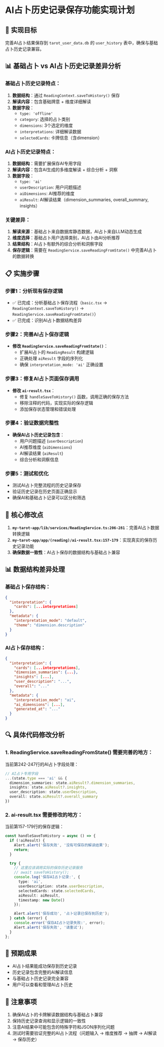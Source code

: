 # AI占卜历史记录保存功能实现计划

## 🎯 实现目标
完善AI占卜结果保存到 `tarot_user_data.db` 的 `user_history` 表中，确保与基础占卜历史记录兼容。

## 📊 基础占卜 vs AI占卜历史记录差异分析

### 基础占卜历史记录特点：
1. **数据结构**：通过 `ReadingContext.saveToHistory()` 保存
2. **解读内容**：包含基础牌意 + 维度详细解读
3. **数据字段**：
   - `type: 'offline'`
   - `category`: 选择的占卜类别
   - `dimensions`: 3个选定的维度
   - `interpretations`: 详细解读数据
   - `selectedCards`: 卡牌信息（含dimension）

### AI占卜历史记录特点：
1. **数据结构**：需要扩展保存AI专用字段
2. **解读内容**：包含AI生成的多维度解读 + 综合分析 + 洞察
3. **数据字段**：
   - `type: 'ai'`
   - `userDescription`: 用户问题描述
   - `aiDimensions`: AI推荐的维度
   - `aiResult`: AI解读结果（dimension_summaries, overall_summary, insights）

### 关键差异：
1. **解读来源**：基础占卜来自数据库静态数据，AI占卜来自LLM动态生成
2. **维度选择**：基础占卜用户选择类别，AI占卜由AI分析推荐
3. **结果结构**：AI占卜有额外的综合分析和洞察字段
4. **保存逻辑**：需要在 `ReadingService.saveReadingFromState()` 中完善AI占卜的数据转换

## 📋 实施步骤

### 步骤1：分析现有保存逻辑
- ✅ 已完成：分析基础占卜保存流程（`basic.tsx` → `ReadingContext.saveToHistory()` → `ReadingService.saveReadingFromState()`）
- ✅ 已完成：识别AI占卜数据结构差异

### 步骤2：完善AI占卜保存逻辑
- **修改 `ReadingService.saveReadingFromState()`**：
  - 扩展AI占卜的 `ReadingResult` 构建逻辑
  - 正确处理 `aiResult` 字段的序列化
  - 确保 `interpretation_mode: 'ai'` 正确设置

### 步骤3：修复AI占卜页面保存调用
- **修改 `ai-result.tsx`**：
  - 修复 `handleSaveToHistory()` 函数，调用正确的保存方法
  - 移除注释的代码，实现实际的保存逻辑
  - 添加保存状态管理和错误处理

### 步骤4：验证数据完整性
- **确保AI占卜历史记录包含**：
  - 用户问题描述 (`userDescription`)
  - AI推荐维度 (`aiDimensions`)
  - AI解读结果 (`aiResult`)
  - 综合分析和洞察信息

### 步骤5：测试和优化
- 测试AI占卜完整流程的历史记录保存
- 验证历史记录在历史页面正确显示
- 确保AI和基础占卜记录可以区分和筛选

## 🔧 核心修改点

1. **`my-tarot-app/lib/services/ReadingService.ts:206-281`**：完善AI占卜数据转换逻辑
2. **`my-tarot-app/app/(reading)/ai-result.tsx:157-179`**：实现真实的保存历史记录功能
3. **确保数据一致性**：AI占卜保存的数据结构与基础占卜兼容

## 📊 数据结构差异处理

### 基础占卜保存结构：
```json
{
  "interpretation": {
    "cards": [...interpretations]
  },
  "metadata": {
    "interpretation_mode": "default",
    "theme": "dimension.description"
  }
}
```

### AI占卜保存结构：
```json
{
  "interpretation": {
    "cards": [...interpretations],
    "dimension_summaries": {...},
    "insights": [...],
    "user_description": "...",
    "overall": "..."
  },
  "metadata": {
    "interpretation_mode": "ai",
    "ai_dimensions": [...],
    "generated_at": "..."
  }
}
```

## 🔍 具体代码修改分析

### 1. ReadingService.saveReadingFromState() 需要完善的地方：
当前第242-247行的AI占卜字段处理：
```typescript
// AI占卜专用字段
...(state.type === 'ai' && {
  dimension_summaries: state.aiResult?.dimension_summaries,
  insights: state.aiResult?.insights,
  user_description: state.userDescription,
  overall: state.aiResult?.overall_summary
})
```

### 2. ai-result.tsx 需要修改的地方：
当前第157-179行的保存逻辑：
```typescript
const handleSaveToHistory = async () => {
  if (!aiResult) {
    Alert.alert('保存失败', '没有可保存的解读结果');
    return;
  }

  try {
    // 这里应该调用实际的保存历史记录服务
    // await saveToHistory();
    console.log('保存AI占卜记录:', {
      type: 'ai',
      userDescription: state.userDescription,
      selectedCards: state.selectedCards,
      aiResult: aiResult,
      timestamp: new Date()
    });

    Alert.alert('保存成功', '占卜记录已保存到历史');
  } catch (error) {
    console.error('保存AI占卜记录失败:', error);
    Alert.alert('保存失败', '请重试');
  }
};
```

## 🎯 预期成果
- AI占卜结果能成功保存到历史记录
- 历史记录包含完整的AI解读信息
- 与基础占卜历史记录完全兼容
- 用户可以查看和管理AI占卜历史

## 🚨 注意事项
1. 确保AI占卜的卡牌解读数据结构与基础占卜兼容
2. 保持历史记录查询和显示逻辑的一致性
3. 注意AI结果中可能包含的特殊字符和JSON序列化问题
4. 测试时需要验证完整的AI占卜流程（问题输入 → 维度推荐 → 抽牌 → AI解读 → 保存历史）